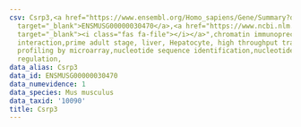 ```yaml
---
csv: Csrp3,<a href="https://www.ensembl.org/Homo_sapiens/Gene/Summary?db=core;g=ENSMUSG00000030470"
  target="_blank">ENSMUSG00000030470</a>,<a href="https://www.ncbi.nlm.nih.gov/pubmed/23834426"
  target="_blank"><i class="fas fa-file"></i></a>",chromatin immunoprecipitation assay,direct
  interaction,prime adult stage, liver, Hepatocyte, high throughput transcription
  profiling by microarray,nucleotide sequence identification,nucleotide sequence identification,transcriptional
  regulation,
data_alias: Csrp3
data_id: ENSMUSG00000030470
data_numevidence: 1
data_species: Mus musculus
data_taxid: '10090'
title: Csrp3
---
```


